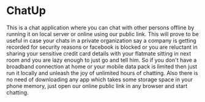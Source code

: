 # ChatUp
 This is a chat application where you can chat with other persons offline by running it on local server or online using our public link.
 This will prove to be useful in case your chats in a private organization say a company is getting recorded for security reasons or
 facebook is blocked or you are reluctant in sharing your sensitive credit card details with your flatmate sitting in next room and you
 are lazy enough to just go and tell him. So if you don't have a broadband connection at home or your mobile data pack is limited then
 just run it locally and unleash the joy of unlimited hours of chatting. Also there is no need of downloading any app which takes some
 storage space in your phone memory, just open our online public link in any browser and start chatting.
